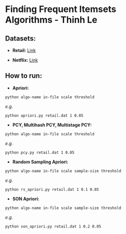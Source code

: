 # Finding Frequent Itemsets Algorithms - Thinh Le

## Datasets:

-   **Retail:** [Link](http://fimi.uantwerpen.be/data/retail.dat)

-   **Netflix:** [Link](https://drive.google.com/file/d/1EX_2Pkid6EC4H-4KN0kP_S_89GKaTnXo)

## How to run:

-   **Apriori:**

```
python algo-name in-file scale threshold
```

_e.g._

```
python apriori.py retail.dat 1 0.05
```

-   **PCY, Multihash PCY, Multistage PCY:**

```
python algo-name in-file scale threshold
```

_e.g._

```
python pcy.py retail.dat 1 0.05
```

-   **Random Sampling Apriori:**

```
python algo-name in-file scale sample-size threshold
```

_e.g._

```
python rs_apriori.py retail.dat 1 0.1 0.05
```

-   **SON Apriori:**

```
python algo-name in-file scale sample-size threshold
```

_e.g._

```
python son_apriori.py retail.dat 1 0.2 0.05
```
